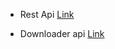 
- Rest Api
[Link](https://api.botcahx.biz.id)

- Downloader api
[Link](https://ytdl.tiodevhost.my.id)
